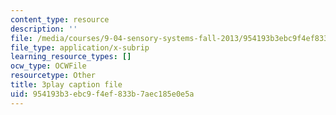 ```yaml
---
content_type: resource
description: ''
file: /media/courses/9-04-sensory-systems-fall-2013/954193b3ebc9f4ef833b7aec185e0e5a_t4IA4GsLMEk.srt
file_type: application/x-subrip
learning_resource_types: []
ocw_type: OCWFile
resourcetype: Other
title: 3play caption file
uid: 954193b3-ebc9-f4ef-833b-7aec185e0e5a
---
```

